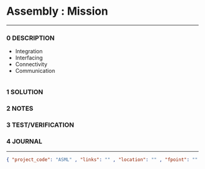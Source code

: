 # Assembly : Mission

--------------------------------

### 0 DESCRIPTION

- Integration
- Interfacing
- Connectivity
- Communication

<img alt="" src="https://www.esa.int/var/esa/storage/images/esa_multimedia/images/2022/03/segments_of_the_international_space_station/23981795-1-eng-GB/Segments_of_the_International_Space_Station_pillars.jpg"/>

### 1 SOLUTION

### 2 NOTES

### 3 TEST/VERIFICATION

### 4 JOURNAL

--------------------------------

```json
{ "project_code": "ASML" , "links": "" , "location": "" , "fpoint": "" }
```
